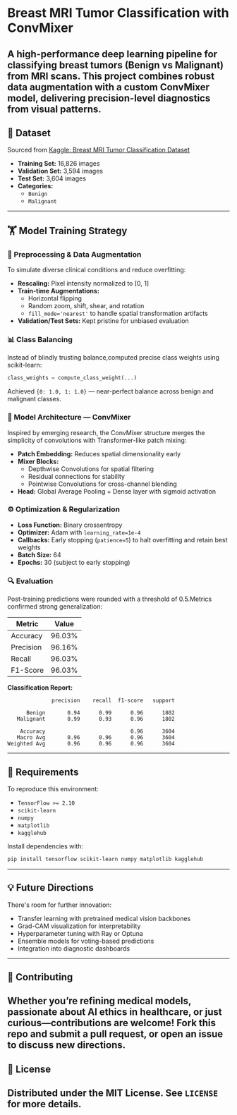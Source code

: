 
# Breast MRI Tumor Classification with ConvMixer
A high-performance deep learning pipeline for classifying breast tumors (Benign vs Malignant) from MRI scans. This project combines robust data augmentation with a custom ConvMixer model, delivering precision-level diagnostics from visual patterns.
---

## 📂 Dataset

Sourced from [Kaggle: Breast MRI Tumor Classification Dataset](https://www.kaggle.com/datasets/abenjelloun/breast-mri-tumor-classification-dataset)

- **Training Set:** 16,826 images  
- **Validation Set:** 3,594 images  
- **Test Set:** 3,604 images  
- **Categories:**  
  - `Benign`  
  - `Malignant`

---

## 🏋️ Model Training Strategy

### 🔧 Preprocessing & Data Augmentation

To simulate diverse clinical conditions and reduce overfitting:

- **Rescaling:** Pixel intensity normalized to [0, 1]  
- **Train-time Augmentations:**
  - Horizontal flipping
  - Random zoom, shift, shear, and rotation
  - `fill_mode='nearest'` to handle spatial transformation artifacts
- **Validation/Test Sets:** Kept pristine for unbiased evaluation

### 📊 Class Balancing
Instead of blindly trusting balance,computed precise class weights using scikit-learn:
```python
class_weights = compute_class_weight(...)
```
Achieved `{0: 1.0, 1: 1.0}` — near-perfect balance across benign and malignant classes.

### 🧠 Model Architecture — ConvMixer

Inspired by emerging research, the ConvMixer structure merges the simplicity of convolutions with Transformer-like patch mixing:

- **Patch Embedding:** Reduces spatial dimensionality early
- **Mixer Blocks:**
  - Depthwise Convolutions for spatial filtering
  - Residual connections for stability
  - Pointwise Convolutions for cross-channel blending
- **Head:** Global Average Pooling + Dense layer with sigmoid activation

### ⚙️ Optimization & Regularization

- **Loss Function:** Binary crossentropy  
- **Optimizer:** Adam with `learning_rate=1e-4`  
- **Callbacks:** Early stopping (`patience=5`) to halt overfitting and retain best weights  
- **Batch Size:** 64  
- **Epochs:** 30 (subject to early stopping)

### 🔍 Evaluation

Post-training predictions were rounded with a threshold of 0.5.Metrics confirmed strong generalization:

| Metric       | Value    |
|--------------|----------|
| Accuracy     | 96.03%   |
| Precision    | 96.16%   |
| Recall       | 96.03%   |
| F1-Score     | 96.03%   |

**Classification Report:**

```
              precision    recall  f1-score   support

      Benign       0.94      0.99      0.96      1802
   Malignant       0.99      0.93      0.96      1802

    Accuracy                           0.96      3604
   Macro Avg       0.96      0.96      0.96      3604
Weighted Avg       0.96      0.96      0.96      3604
```

---

## 🧰 Requirements

To reproduce this environment:

- `TensorFlow >= 2.10`  
- `scikit-learn`  
- `numpy`  
- `matplotlib`  
- `kagglehub`

Install dependencies with:
```bash
pip install tensorflow scikit-learn numpy matplotlib kagglehub
```
---


## 💡 Future Directions
There's room for further innovation:
- Transfer learning with pretrained medical vision backbones  
- Grad-CAM visualization for interpretability  
- Hyperparameter tuning with Ray or Optuna  
- Ensemble models for voting-based predictions  
- Integration into diagnostic dashboards
---

## 🤝 Contributing
Whether you’re refining medical models, passionate about AI ethics in healthcare, or just curious—contributions are welcome! Fork this repo and submit a pull request, or open an issue to discuss new directions.
---

## 📜 License
Distributed under the MIT License. See `LICENSE` for more details.
---
